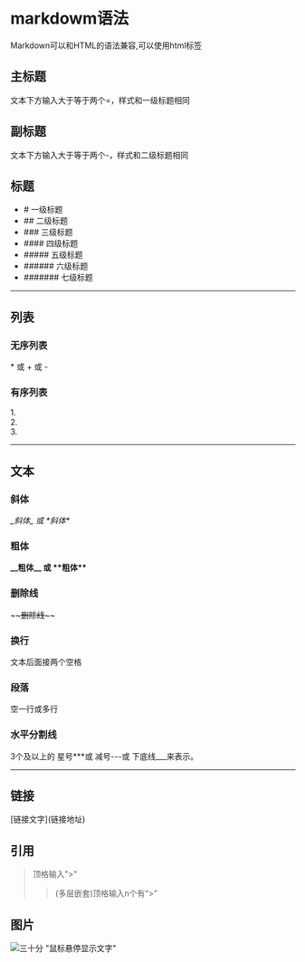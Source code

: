 markdowm语法
==
Markdown可以和HTML的语法兼容,可以使用html标签

## 主标题
文本下方输入大于等于两个=，样式和一级标题相同
## 副标题
文本下方输入大于等于两个-，样式和二级标题相同

## 标题 
* \# 一级标题
* \## 二级标题
* \### 三级标题
* \#### 四级标题
* \##### 五级标题
* \###### 六级标题
* \####### 七级标题
***
## 列表
### 无序列表
 \* 或 \+ 或 \- 
### 有序列表
1\.  
2\.  
3\.
***
## 文本
### 斜体
*\_斜体\_ 或 \*斜体\**
### 粗体
**\_\_粗体\_\_ 或 \*\*粗体\*\***
### 删除线
\~\~~~删除线~~\~\~
### 换行
文本后面接两个空格
### 段落
空一行或多行
### 水平分割线
3个及以上的 星号***或 减号---或 下底线___来表示。
***
## 链接
\[链接文字\](链接地址)
## 引用
>  顶格输入">" 
>> (多层嵌套)顶格输入n个有“>”

## 图片
![三十分](https://www.zybuluo.com/static/img/my_head.jpg) "鼠标悬停显示文字"
